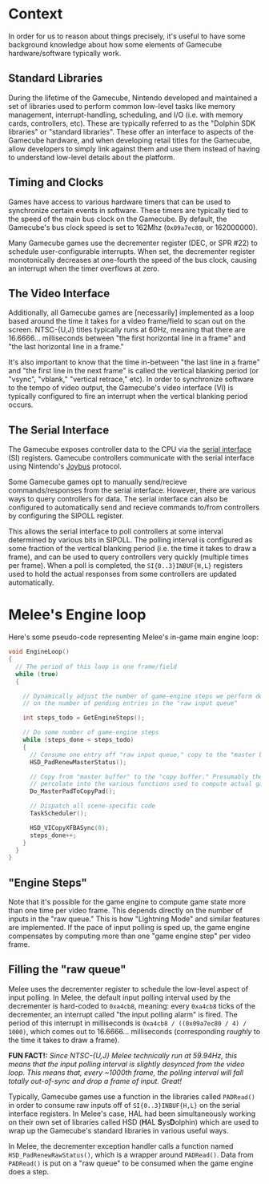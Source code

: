 # Context
In order for us to reason about things precisely, it's useful to have some
background knowledge about how some elements of Gamecube hardware/software
typically work.

## Standard Libraries
During the lifetime of the Gamecube, Nintendo developed and maintained a
set of libraries used to perform common low-level tasks like memory management,
interrupt-handling, scheduling, and I/O (i.e. with memory cards, controllers,
etc). These are typically referred to as the "Dolphin SDK libraries" or
"standard libraries". These offer an interface to aspects of the Gamecube 
hardware, and when developing retail titles for the Gamecube, allow developers
to simply link against them and use them instead of having to understand 
low-level details about the platform. 

## Timing and Clocks
Games have access to various hardware timers that can be used to synchronize
certain events in software. These timers are typically tied to the speed of
the main bus clock on the Gamecube. By default, the Gamecube's bus clock speed 
is set to 162Mhz (`0x09a7ec80`, or 162000000).

Many Gamecube games use the decrementer register (DEC, or SPR #22) to schedule
user-configurable interrupts. When set, the decrementer register monotonically
decreases at one-fourth the speed of the bus clock, causing an interrupt when
the timer overflows at zero.

## The Video Interface
Additionally, all Gamecube games are [necessarily] implemented as a loop based 
around the time it takes for a video frame/field to scan out on the screen. 
NTSC-{U,J} titles typically runs at 60Hz, meaning that there are 16.6666... 
milliseconds between "the first horizontal line in a frame" and "the last 
horizontal line in a frame." 

It's also important to know that the time in-between "the last line in a frame"
and "the first line in the next frame" is called the vertical blanking period 
(or "vsync", "vblank," "vertical retrace," etc). In order to synchronize 
software to the tempo of video output, the Gamecube's video interface (VI) is 
typically configured to fire an interrupt when the vertical blanking period 
occurs. 

## The Serial Interface
The Gamecube exposes controller data to the CPU via the 
[serial interface](https://www.gc-forever.com/yagcd/chap5.html#sec5.8) (SI)
registers. Gamecube controllers communicate with the serial interface using Nintendo's 
[Joybus](https://github.com/ExtremsCorner/gba-as-controller/blob/gc/controller/source/main.arm.c)
protocol.

Some Gamecube games opt to manually send/recieve commands/responses from the
serial interface. However, there are various ways to query controllers for 
data. The serial interface can also be configured to automatically send and
recieve commands to/from controllers by configuring the SIPOLL register.

This allows the serial interface to poll controllers at some interval 
determined by various bits in SIPOLL. The polling interval is configured as 
some fraction of the vertical blanking period (i.e. the time it takes to draw 
a frame), and can be used to query controllers very quickly (multiple times
per frame). When a poll is completed, the `SI{0..3}INBUF{H,L}` registers used to
hold the actual responses from some controllers are updated automatically.

# Melee's Engine loop
Here's some pseudo-code representing Melee's in-game main engine loop:

```c
void EngineLoop()
{
  // The period of this loop is one frame/field
  while (true)
  {

    // Dynamically adjust the number of game-engine steps we perform depending 
    // on the number of pending entries in the "raw input queue"

    int steps_todo = GetEngineSteps();

    // Do some number of game-engine steps
    while (steps_done < steps_todo)
    {
      // Consume one entry off "raw input queue," copy to the "master buffer."
      HSD_PadRenewMasterStatus();

      // Copy from "master buffer" to the "copy buffer." Presumably these 
      // percolate into the various functions used to compute actual game state.
      Do_MasterPadToCopyPad();

      // Dispatch all scene-specific code
      TaskScheduler();

      HSD_VICopyXFBASync(0);
      steps_done++;
    }
  }
}
```

## "Engine Steps"
Note that it's possible for the game engine to compute game state more than one time
per video frame. This depends directly on the number of inputs in the "raw queue."
This is how "Lightning Mode" and similar features are implemented. If the pace of input
polling is sped up, the game engine compensates by computing more than one "game engine step"
per video frame.

## Filling the "raw queue"
Melee uses the decrementer register to schedule the low-level aspect of input polling.
In Melee, the default input polling interval used by the decrementer is hard-coded 
to `0xa4cb8`, meaning: every `0xa4cb8` ticks of the decrementer, an interrupt called 
"the input polling alarm" is fired. The period of this interrupt in milliseconds 
is `0xa4cb8 / ((0x09a7ec80 / 4) / 1000)`, which comes out to 16.6666... milliseconds 
(corresponding _roughly_ to the time it takes to draw a frame).

**FUN FACT!:** _Since NTSC-{U,J} Melee technically run at 59.94Hz, this means that 
the input polling interval is slightly desynced from the video loop. This means that,
every ~1000th frame, the polling interval will fall totally out-of-sync and drop
a frame of input. Great!_

Typically, Gamecube games use a function in the libraries called `PADRead()` in order
to consume raw inputs off of `SI{0..3}INBUF{H,L}` on the serial interface registers.
In Melee's case, HAL had been simultaneously working on their own set of libraries 
called HSD (**H**AL **S**ys**D**olphin) which are used to wrap up the Gamecube's 
standard libraries in various useful ways.

In Melee, the decrementer exception handler calls a function named `HSD_PadRenewRawStatus()`, 
which is a wrapper around `PADRead()`. Data from `PADRead()` is put on a "raw queue" to be 
consumed when the game engine does a step.
